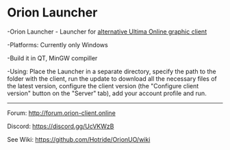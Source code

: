 # Orion Launcher

-Orion Launcher - Launcher for [alternative Ultima Online graphic client](https://github.com/Hotride/OrionUO)

-Platforms: Currently only Windows

-Build it in QT, MinGW compiller

-Using: Place the Launcher in a separate directory, specify the path to the folder with the client, run the update to download all the necessary files of the latest version, configure the client version (the "Configure client version" button on the "Server" tab), add your account profile and run.

--------------

Forum: http://forum.orion-client.online

Discord: https://discord.gg/UcVKWzB

See Wiki: https://github.com/Hotride/OrionUO/wiki
